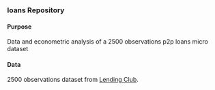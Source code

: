### loans Repository

#### Purpose
Data and econometric analysis of a 2500 observations p2p loans micro dataset 

#### Data
2500 observations dataset from [Lending Club](https://www.lendingclub.com/).